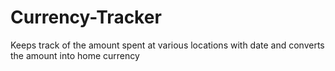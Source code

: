 Currency-Tracker
================

Keeps track of the amount spent at various locations with date and converts the amount into home currency
